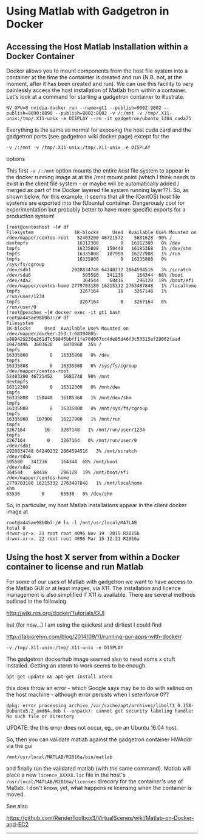 # Using Matlab with Gadgetron in Docker
## Accessing the Host Matlab Installation within a Docker Container

Docker allows you to mount components from the host file system into a container at the time the containter is created and run (N.B. not, at the moment, after it has been created and run). We can use this facility to very painlessly access the host installation of Matlab from within a container. Let's look at a command for starting a gadgetron container to illustrate.

`NV_GPU=0 nvidia-docker run --name=gt1 --publish=9002:9002 --publish=8090:8090 --publish=8002:8002 -v /:/mnt -v /tmp/.X11-unix:/tmp/.X11-unix -e DISPLAY --rm -it gadgetron/ubuntu_1404_cuda75`

Everything is the same as normal for exposing the host cuda card and the gadgetron ports (see gadgetron wiki docker page) except for the

`-v /:/mnt -v /tmp/.X11-unix:/tmp/.X11-unix -e DISPLAY`

options

This first `-v /:/mnt` option mounts the entire _host_ file system to appear in the docker running image at at the /mnt mount point (which I think needs to exist in the client file system - or maybe will be automatically added / merged as part of the Docker layered file system running layer??). So, as shown below, for this example, it seems that all the (CentOS) host file systems are exported into the (Ubuntu) container. Dangerously cool for experimentation but probably better to have more specific exports for a production system!
```
[root@centoshost ~]# df
Filesystem               1K-blocks     Used  Available Use% Mounted on
/dev/mapper/centos-root   52403200 46721572    5681628  90% /
devtmpfs                  16312300        0   16312300   0% /dev
tmpfs                     16335808   150440   16185368   1% /dev/shm
tmpfs                     16335808   107900   16227908   1% /run
tmpfs                     16335808        0   16335808   0% /sys/fs/cgroup
/dev/sdb1               2928834748 64240232 2864594516   3% /scratch
/dev/sda6                   505580   341236     164344  68% /boot
/dev/sda2                   364544    68416     296128  19% /boot/efi
/dev/mapper/centos-home 2779703180 16215332 2763487848   1% /localhome
tmpfs                      3267164       16    3267148   1% /run/user/1234
tmpfs                      3267164        0    3267164   0% /run/user/0
[root@peaches ~]# docker exec -it gt1 bash
root@a445ae98b0b7:/# df
Filesystem                                                                                          1K-blocks     Used  Available Use% Mounted on
/dev/mapper/docker-253:1-68394805-e889429230e261d7c58845bbff1fe70d067cc4de85d46f3c53515ef29062faad   10474496  3603628    6870868  35% /
tmpfs                                                                                                16335808        0   16335808   0% /dev
tmpfs                                                                                                16335808        0   16335808   0% /sys/fs/cgroup
/dev/mapper/centos-root                                                                              52403200 46721452    5681748  90% /mnt
devtmpfs                                                                                             16312300        0   16312300   0% /mnt/dev
tmpfs                                                                                                16335808   150440   16185368   1% /mnt/dev/shm
tmpfs                                                                                                16335808        0   16335808   0% /mnt/sys/fs/cgroup
tmpfs                                                                                                16335808   107908   16227900   1% /mnt/run
tmpfs                                                                                                 3267164       16    3267148   1% /mnt/run/user/1234
tmpfs                                                                                                 3267164        0    3267164   0% /mnt/run/user/0
/dev/sdb1                                                                                          2928834748 64240232 2864594516   3% /mnt/scratch
/dev/sda6                                                                                              505580   341236     164344  68% /mnt/boot
/dev/sda2                                                                                              364544    68416     296128  19% /mnt/boot/efi
/dev/mapper/centos-home                                                                            2779703180 16215332 2763487848   1% /mnt/localhome
shm                                                                                                     65536        0      65536   0% /dev/shm
```

So, in particular, my host Matlab installations appear in the client docker image at
```
root@a445ae98b0b7:/# ls -l /mnt/usr/local/MATLAB
total 8
drwxr-xr-x. 21 root root 4096 Nov 19  2015 R2015b
drwxr-xr-x. 22 root root 4096 Mar 15 12:21 R2016a
```

## Using the host X server from within a Docker container to license and run Matlab

For some of our uses of Matlab with gadgetron we want to have access to the Matlab GUI or at least images, via X11. The installation and licence management is also simplified if X11 is available. There are several methods outlined in the following

http://wiki.ros.org/docker/Tutorials/GUI

but (for now...) I am using the quickest and dirtiest I could find

http://fabiorehm.com/blog/2014/09/11/running-gui-apps-with-docker/

`-v /tmp/.X11-unix:/tmp/.X11-unix -e DISPLAY`

The gadgetron dockerhub image seemed also to need some x cruft installed. Getting an xterm to work seems to be enough.

`apt-get update && apt-get install xterm`

this does throw an error - which Google says may be to do with selinux on the host machine - although error persists when I setenforce 0??

`dpkg: error processing archive /var/cache/apt/archives/libelf1_0.158-0ubuntu5.2_amd64.deb (--unpack):
 cannot get security labeling handle: No such file or directory`

UPDATE: the this error does not occur, eg., on an Ubuntu 16.04 host.

So, then you can validate matlab against the gadgetron container HWAddr via the gui

`/mnt/usr/local/MATLAB/R2016a/bin/matlab`

and finally run the validated matlab (with the same command). Matlab will place a new `licence_XXXXX.lic` file in the host's `/usr/local/MATLAB/R2016a/licenses` direcory for the container's use of Matlab. I don't know, yet, what happens re licensing when the container is moved.

See also

https://github.com/RenderToolbox3/VirtualScenes/wiki/Matlab-on-Docker-and-EC2
***

